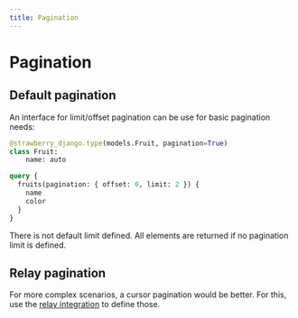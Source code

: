 ```yaml
---
title: Pagination
---
```


# Pagination

## Default pagination

An interface for limit/offset pagination can be use for basic pagination needs:

```python title="types.py"
@strawberry_django.type(models.Fruit, pagination=True)
class Fruit:
    name: auto
```

```graphql title="schema.graphql"
query {
  fruits(pagination: { offset: 0, limit: 2 }) {
    name
    color
  }
}
```

There is not default limit defined. All elements are returned if no pagination limit is defined.

## Relay pagination

For more complex scenarios, a cursor pagination would be better. For this,
use the [relay integration](../relay) to define those.
